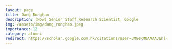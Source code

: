 ```yaml
---
layout: page
title: Dang Ronghao
description: (Now) Senior Staff Research Scientist, Google
img: /assets/img/dang_ronghao.jpeg
importance: 12
category: alumni
redirect: https://scholar.google.com.hk/citations?user=3MGeRMUAAAAJ&hl=zh-CN&oi=ao
---
```

